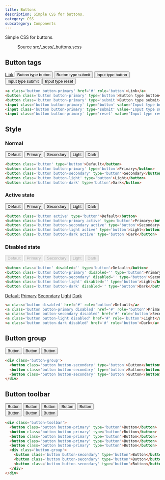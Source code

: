 ```yaml
---
title: Buttons
description: Simple CSS for buttons.
category: CSS
subcategory: Components
---
```


Simple CSS for buttons.

<figure>
  <div class="doc-badges">
    <div class="doc-badge">
      <span class="doc-badge-item">Source</span>
      <span class="doc-badge-item doc-badge-item-info">src/_scss/_buttons.scss</span>
    </div>
  </div>
</figure>


## Button tags

<div class="doc-example">
  <div class="button-toolbar">
    <a class="button button-primary" href="#" role="button">Link</a>
    <button class="button button-primary" type="button">Button type button</button>
    <button class="button button-primary" type="submit">Button type submit</button>
    <input class="button button-primary" type="button" value="Input type button">
    <input class="button button-primary" type="submit" value="Input type submit">
    <input class="button button-primary" type="reset" value="Input type reset">
  </div>
</div>

```html
<a class='button button-primary' href='#' role='button'>Link</a>
<button class='button button-primary' type='button'>Button type button</button>
<button class='button button-primary' type='submit'>Button type submit</button>
<input class='button button-primary' type='button' value='Input type button'/>
<input class='button button-primary' type='submit' value='Input type submit'/>
<input class='button button-primary' type='reset' value='Input type reset'/>
```


## Style

### Normal

<div class="doc-example">
  <div class="button-toolbar">
    <button class="button" type="button">Default</button>
    <button class="button button-primary" type="button">Primary</button>
    <button class="button button-secondary" type="button">Secondary</button>
    <button class="button button-light" type="button">Light</button>
    <button class="button button-dark" type="button">Dark</button>
  </div>
</div>

```html
<button class='button' type='button'>Default</button>
<button class='button button-primary' type='button'>Primary</button>
<button class='button button-secondary' type='button'>Secondary</button>
<button class='button button-light' type='button'>Light</button>
<button class='button button-dark' type='button'>Dark</button>
```

### Active state

<div class="doc-example">
  <div class="button-toolbar">
    <button class="button active" type="button">Default</button>
    <button class="button button-primary active" type="button">Primary</button>
    <button class="button button-secondary active" type="button">Secondary</button>
    <button class="button button-light active" type="button">Light</button>
    <button class="button button-dark active" type="button">Dark</button>
  </div>
</div>

```html
<button class='button active' type='button'>Default</button>
<button class='button button-primary active' type='button'>Primary</button>
<button class='button button-secondary active' type='button'>Secondary</button>
<button class='button button-light active' type='button'>Light</button>
<button class='button button-dark active' type='button'>Dark</button>
```

### Disabled state

<div class="doc-example">
  <div class="button-toolbar">
    <button class="button" type="button" disabled>Default</button>
    <button class="button button-primary" type="button" disabled>Primary</button>
    <button class="button button-secondary" type="button" disabled>Secondary</button>
    <button class="button button-light" type="button" disabled>Light</button>
    <button class="button button-dark" type="button" disabled>Dark</button>
  </div>
</div>

```html
<button class='button' disabled='' type='button'>Default</button>
<button class='button button-primary' disabled='' type='button'>Primary</button>
<button class='button button-secondary' disabled='' type='button'>Secondary</button>
<button class='button button-light' disabled='' type='button'>Light</button>
<button class='button button-dark' disabled='' type='button'>Dark</button>
```

<div class="doc-example">
  <div class="button-toolbar">
    <a class="button disabled" href="#" role="button">Default</a>
    <a class="button button-primary disabled" href="#" role="button">Primary</a>
    <a class="button button-secondary disabled" href="#" role="button">Secondary</a>
    <a class="button button-light disabled" href="#" role="button">Light</a>
    <a class="button button-dark disabled" href="#" role="button">Dark</a>
  </div>
</div>

```html
<a class='button disabled' href='#' role='button'>Default</a>
<a class='button button-primary disabled' href='#' role='button'>Primary</a>
<a class='button button-secondary disabled' href='#' role='button'>Secondary</a>
<a class='button button-light disabled' href='#' role='button'>Light</a>
<a class='button button-dark disabled' href='#' role='button'>Dark</a>
```


## Button group

<div class="doc-example">
  <div class="button-group">
    <button class="button button-secondary" type="button">Button</button>
    <button class="button button-secondary" type="button">Button</button>
    <button class="button button-secondary" type="button">Button</button>
  </div>
</div>

```html
<div class='button-group'>
  <button class='button button-secondary' type='button'>Button</button>
  <button class='button button-secondary' type='button'>Button</button>
  <button class='button button-secondary' type='button'>Button</button>
</div>
```


## Button toolbar

<div class="doc-example">
  <div class="button-toolbar">
    <button class="button button-primary" type="button">Button</button>
    <button class="button button-primary" type="button">Button</button>
    <button class="button button-primary" type="button">Button</button>
    <button class="button button-primary" type="button">Button</button>
    <button class="button button-primary" type="button">Button</button>
    <div class="button-group">
      <button class="button button-secondary" type="button">Button</button>
      <button class="button button-secondary" type="button">Button</button>
      <button class="button button-secondary" type="button">Button</button>
    </div>
  </div>
</div>

```html
<div class='button-toolbar'>
  <button class='button button-primary' type='button'>Button</button>
  <button class='button button-primary' type='button'>Button</button>
  <button class='button button-primary' type='button'>Button</button>
  <button class='button button-primary' type='button'>Button</button>
  <button class='button button-primary' type='button'>Button</button>
  <div class='button-group'>
    <button class='button button-secondary' type='button'>Button</button>
    <button class='button button-secondary' type='button'>Button</button>
    <button class='button button-secondary' type='button'>Button</button>
  </div>
</div>
```
